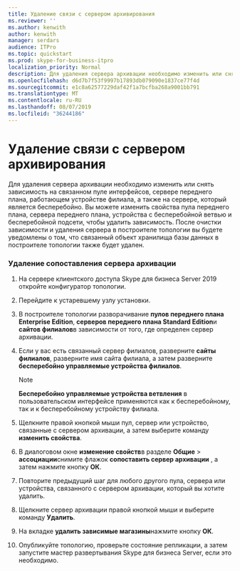 ```yaml
---
title: Удаление связи с сервером архивирования
ms.reviewer: ''
ms.author: kenwith
author: kenwith
manager: serdars
audience: ITPro
ms.topic: quickstart
ms.prod: skype-for-business-itpro
localization_priority: Normal
description: Для удаления сервера архивации необходимо изменить или снять зависимость на связанном пуле интерфейсов, сервере переднего плана, работающем устройстве филиала и бесперебойном сервере подразделения. Вы можете изменить свойства пула переднего плана, сервер переднего плана, бесперебойно работающее устройство филиалов и бесперебойный сервер филиала, чтобы удалить зависимость. После очистки зависимости и удаления сервера в построителе топологии вы будете уведомлены о том, что связанный объект хранилища базы данных в построителе топологии также будет удален.
ms.openlocfilehash: d6d7b7f53f9997b17893db079090e1837ce77f4d
ms.sourcegitcommit: e1c8a62577229daf42f1a7bcfba268a9001bb791
ms.translationtype: MT
ms.contentlocale: ru-RU
ms.lasthandoff: 08/07/2019
ms.locfileid: "36244186"
---
```

# <a name="remove-the-archiving-server-association"></a>Удаление связи с сервером архивирования

Для удаления сервера архивации необходимо изменить или снять зависимость на связанном пуле интерфейсов, сервере переднего плана, работающем устройстве филиала, а также на сервере, который является бесперебойно. Вы можете изменить свойства пула переднего плана, сервера переднего плана, устройства с бесперебойной ветвью и бесперебойной подсети, чтобы удалить зависимость. После очистки зависимости и удаления сервера в построителе топологии вы будете уведомлены о том, что связанный объект хранилища базы данных в построителе топологии также будет удален.
  
### <a name="to-remove-the-archiving-server-association"></a>Удаление сопоставления сервера архивации

1. На сервере клиентского доступа Skype для бизнеса Server 2019 откройте конфигуратор топологии.
    
2. Перейдите к устаревшему узлу установки.
    
3. В построителе топологии разворачивание **пулов переднего плана Enterprise Edition**, **серверов переднего плана Standard Edition**и **сайтов филиалов**в зависимости от того, где определен сервер архивации.
    
4. Если у вас есть связанный сервер филиалов, разверните **сайты филиалов**, разверните имя сайта филиала, а затем разверните **бесперебойно управляемые устройства филиалов**.
    
    > [!NOTE]
    > **Бесперебойно управляемые устройства ветвления** в пользовательском интерфейсе применяются как к бесперебойному, так и к бесперебойному устройству филиала. 
  
5. Щелкните правой кнопкой мыши пул, сервер или устройство, связанные с сервером архивации, а затем выберите команду **изменить свойства**.
    
6. В диалоговом окне **изменение свойств**в разделе **Общие** > **ассоциации**снимите флажок **сопоставить сервер архивации** , а затем нажмите кнопку **ОК**.
    
7. Повторите предыдущий шаг для любого другого пула, сервера или устройства, связанного с сервером архивации, который вы хотите удалить.
    
8. Щелкните сервер архивации правой кнопкой мыши и выберите команду **Удалить**.
    
9. На вкладке **удалить зависимые магазины**нажмите кнопку **ОК**.
    
10. Опубликуйте топологию, проверьте состояние репликации, а затем запустите мастер развертывания Skype для бизнеса Server, если это необходимо. 
    

